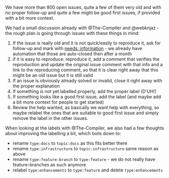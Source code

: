 We have more than 800 open issues, quite a few of them very old and with no proper follow-up and quite a few might be good first issues, if provided with a bit more context. 

We had a small discussion already with @The-Compiler and @webknjaz - the rough plan is going through issues with these things in mind:

1. If the issue is really old and it is not quick/easily to reproduce it, ask for follow-up and mark with [needs: information](https://github.com/pytest-dev/pytest/labels/status%3A%20needs%20information) - we already have automation that those are auto-closed then after a month
2. if it is easy to reproduce: reproduce it, add a comment that verifies the reproduction and update the original issue comment with that info and a link to the reproducing comment, so that it is clear right away that this might be an old issue but it is still valid
3. If an issue is obviously already solved or invalid, close it right away with the proper explanation
4. If something is not yet labelled properly, add the proper label (D'UH!)
5. If something looks like a good first issue, add the label (and maybe add a bit more context for people to get started)
6. Review the help wanted, as basically we want help with everything, so maybe relabel the ones that are suitable to good first issue and simply remove the label in the other issues.

When looking at the labels with @The-Compiler, we also had a few thoughts about improving the labelling a bit, which boils down to:

* rename `type:docs` to `topic:docs` as this fits better there
* rename `type:infrastructure` to `topic:infrastructure` same reason as above
* rename `type:feature-branch` to `type:feature` - we do not really have feature-branches as such anymore
* relabel `type:enhancements` to `type:feature` and delete `type:enhancements`
